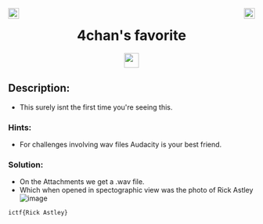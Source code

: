 <div><img align = "right" src = "https://img.shields.io/badge/Points-300%20-informational" height = 22>
<img align = "left" src = "https://img.shields.io/badge/Catagory-WIRELESS-informational" height = 22>
</div
<br>
<div align="center"> <h1> 4chan's favorite</h1> <img src = "https://img.shields.io/badge/Solved ✔️%20-brightgreen" height = 30>
</div>

## Description: 
- This surely isnt the first time you're seeing this.
  
### Hints: 
 - For challenges involving wav files Audacity is your best friend. 

### Solution: 

- On the Attachments we get a .wav file.
- Which when opened in spectographic view was the photo of Rick Astley 
![image](https://user-images.githubusercontent.com/100958162/176727161-fc09dfc6-ec1d-45c6-a3ed-e16bb557b7f0.png)



```
ictf{Rick Astley}
```
